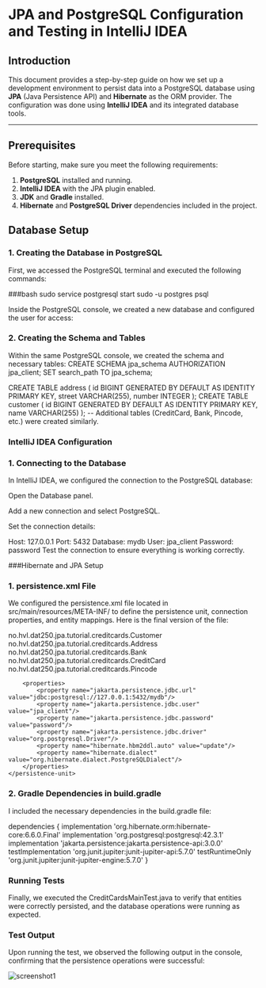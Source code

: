 # JPA and PostgreSQL Configuration and Testing in IntelliJ IDEA

## Introduction

This document provides a step-by-step guide on how we set up a development environment to persist data into a PostgreSQL database using **JPA** (Java Persistence API) and **Hibernate** as the ORM provider. The configuration was done using **IntelliJ IDEA** and its integrated database tools.

---

## Prerequisites

Before starting, make sure you meet the following requirements:

1. **PostgreSQL** installed and running.
2. **IntelliJ IDEA** with the JPA plugin enabled.
3. **JDK** and **Gradle** installed.
4. **Hibernate** and **PostgreSQL Driver** dependencies included in the project.

## Database Setup

### 1. Creating the Database in PostgreSQL

First, we accessed the PostgreSQL terminal and executed the following commands:

###bash
sudo service postgresql start
sudo -u postgres psql

Inside the PostgreSQL console, we created a new database and configured the user for access:

### 2. Creating the Schema and Tables

Within the same PostgreSQL console, we created the schema and necessary tables:
CREATE SCHEMA jpa_schema AUTHORIZATION jpa_client;
SET search_path TO jpa_schema;

CREATE TABLE address (
    id BIGINT GENERATED BY DEFAULT AS IDENTITY PRIMARY KEY,
    street VARCHAR(255),
    number INTEGER
);
CREATE TABLE customer (
    id BIGINT GENERATED BY DEFAULT AS IDENTITY PRIMARY KEY,
    name VARCHAR(255)
);
-- Additional tables (CreditCard, Bank, Pincode, etc.) were created similarly.

### IntelliJ IDEA Configuration
### 1. Connecting to the Database
In IntelliJ IDEA, we configured the connection to the PostgreSQL database:

Open the Database panel.

Add a new connection and select PostgreSQL.

Set the connection details:

Host: 127.0.0.1
Port: 5432
Database: mydb
User: jpa_client
Password: password
Test the connection to ensure everything is working correctly.

###Hibernate and JPA Setup
### 1. persistence.xml File

We configured the persistence.xml file located in src/main/resources/META-INF/ to define the persistence unit, connection properties, and entity mappings. Here is the final version of the file:

<persistence xmlns="https://jakarta.ee/xml/ns/persistence"
    version="3.0">
    <persistence-unit name="jpa-tutorial">
        <class>no.hvl.dat250.jpa.tutorial.creditcards.Customer</class>
        <class>no.hvl.dat250.jpa.tutorial.creditcards.Address</class>
        <class>no.hvl.dat250.jpa.tutorial.creditcards.Bank</class>
        <class>no.hvl.dat250.jpa.tutorial.creditcards.CreditCard</class>
        <class>no.hvl.dat250.jpa.tutorial.creditcards.Pincode</class>

        <properties>
            <property name="jakarta.persistence.jdbc.url" value="jdbc:postgresql://127.0.0.1:5432/mydb"/>
            <property name="jakarta.persistence.jdbc.user" value="jpa_client"/>
            <property name="jakarta.persistence.jdbc.password" value="password"/>
            <property name="jakarta.persistence.jdbc.driver" value="org.postgresql.Driver"/>
            <property name="hibernate.hbm2ddl.auto" value="update"/>
            <property name="hibernate.dialect" value="org.hibernate.dialect.PostgreSQLDialect"/>
        </properties>
    </persistence-unit>
</persistence>

### 2. Gradle Dependencies in build.gradle

I included the necessary dependencies in the build.gradle file:

dependencies {
    implementation 'org.hibernate.orm:hibernate-core:6.6.0.Final'
    implementation 'org.postgresql:postgresql:42.3.1'
    implementation 'jakarta.persistence:jakarta.persistence-api:3.0.0'
    testImplementation 'org.junit.jupiter:junit-jupiter-api:5.7.0'
    testRuntimeOnly 'org.junit.jupiter:junit-jupiter-engine:5.7.0'
}

### Running Tests
Finally, we executed the CreditCardsMainTest.java to verify that entities were correctly persisted, and the database operations were running as expected.

### Test Output
Upon running the test, we observed the following output in the console, confirming that the persistence operations were successful:

![screenshot1](https://github.com/user-attachments/assets/605a438b-a21d-4844-8f26-1235f7059ce7)


